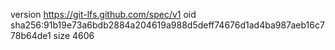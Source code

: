 version https://git-lfs.github.com/spec/v1
oid sha256:91b19e73a6bdb2884a204619a988d5deff74676d1ad4ba987aeb16c778b64de1
size 4606
